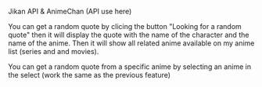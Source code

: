 Jikan API & AnimeChan (API use here)

You can get a random quote by clicing the button "Looking for a random quote" then it will display the quote with the name of the character and the name of the anime. Then it will show all related anime available on my anime list (series and and movies).

You can get a random quote from a specific anime by selecting an anime in the select (work the same as the previous feature)